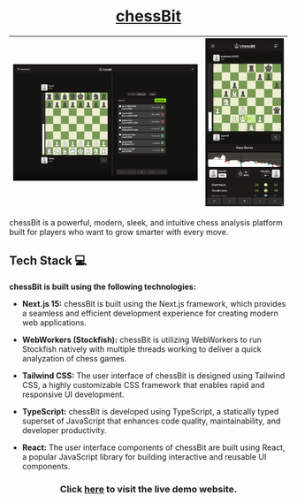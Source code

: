 <div align='center'>

# [chessBit](https://chessbit.vercel.app/)

</div>

| ![Desktop view](./screenshots/main.png) | ![Phone view](./screenshots/phone.png) |
|:--------------------------------------:|:-------------------------------------:|

chessBit is a powerful, modern, sleek, and intuitive chess analysis platform built for players who want to grow smarter with every move.

## Tech Stack 💻

**chessBit is built using the following technologies:**

- **Next.js 15:** chessBit is built using the Next.js framework, which provides a seamless and efficient development experience for creating modern web applications.

- **WebWorkers (Stockfish):** chessBit is utilizing WebWorkers to run Stockfish natively with multiple threads working to deliver a quick analyzation of chess games.

- **Tailwind CSS:** The user interface of chessBit is designed using Tailwind CSS, a highly customizable CSS framework that enables rapid and responsive UI development.

- **TypeScript:** chessBit is developed using TypeScript, a statically typed superset of JavaScript that enhances code quality, maintainability, and developer productivity.

- **React:** The user interface components of chessBit are built using React, a popular JavaScript library for building interactive and reusable UI components.

<div align='center'>

### Click [here](https://chessbit.vercel.app/) to visit the live demo website.

</div>

